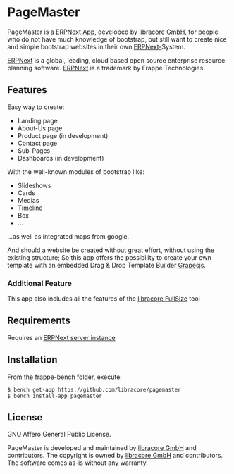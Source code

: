 # PageMaster

PageMaster is a [ERPNext](https://www.erpnext.org) App, developed by [libracore GmbH](https://libracore.com), for people who do not have much knowledge of bootstrap, but still want to create nice and simple bootstrap websites in their own [ERPNext-](https://www.erpnext.org)System.

[ERPNext](https://www.erpnext.org) is a global, leading, cloud based open source enterprise resource planning software. [ERPNext](https://www.erpnext.org) is a trademark by Frappé Technologies.

## Features
Easy way to create:
* Landing page
* About-Us page
* Product page (in development)
* Contact page
* Sub-Pages
* Dashboards (in development)

With the well-known modules of bootstrap like:
* Slideshows
* Cards
* Medias
* Timeline
* Box
* ...

...as well as integrated maps from google.

And should a website be created without great effort, without using the existing structure; So this app offers the possibility to create your own template with an embedded Drag & Drop Template Builder [Grapesjs](https://github.com/artf/grapesjs).

### Additional Feature
This app also includes all the features of the [libracore FullSize](https://github.com/libracore/fullsize) tool

## Requirements
Requires an [ERPNext server instance](https://github.com/frappe/erpnext)

## Installation
From the frappe-bench folder, execute:
```
$ bench get-app https://github.com/libracore/pagemaster
$ bench install-app pagemaster
```

## License
GNU Affero General Public License.

PageMaster is developed and maintained by [libracore GmbH](https://libracore.com) and contributors. The copyright is owned by [libracore GmbH](https://libracore.com) and contributors. The software comes as-is without any warranty.
